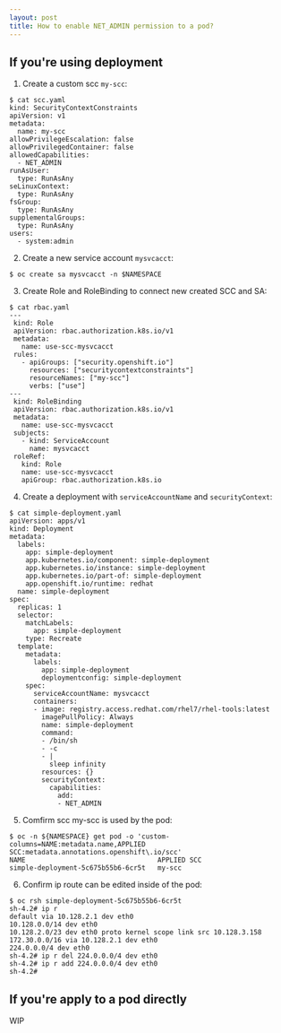 ```yaml
---
layout: post
title: How to enable NET_ADMIN permission to a pod? 
---
```


## If you're using deployment 

1. Create a custom scc `my-scc`:
```
$ cat scc.yaml 
kind: SecurityContextConstraints
apiVersion: v1
metadata:
  name: my-scc
allowPrivilegeEscalation: false
allowPrivilegedContainer: false
allowedCapabilities:
  - NET_ADMIN
runAsUser:
  type: RunAsAny
seLinuxContext:
  type: RunAsAny
fsGroup:
  type: RunAsAny
supplementalGroups:
  type: RunAsAny
users:
  - system:admin
```
2. Create a new service account `mysvcacct`:
```
$ oc create sa mysvcacct -n $NAMESPACE
```
3. Create Role and RoleBinding to connect new created SCC and SA: 
```
$ cat rbac.yaml 
---
 kind: Role
 apiVersion: rbac.authorization.k8s.io/v1
 metadata:
   name: use-scc-mysvcacct
 rules:
   - apiGroups: ["security.openshift.io"]
     resources: ["securitycontextconstraints"]
     resourceNames: ["my-scc"]
     verbs: ["use"]
---
 kind: RoleBinding
 apiVersion: rbac.authorization.k8s.io/v1
 metadata:
   name: use-scc-mysvcacct
 subjects:
   - kind: ServiceAccount
     name: mysvcacct
 roleRef:
   kind: Role
   name: use-scc-mysvcacct
   apiGroup: rbac.authorization.k8s.io
```
4. Create a deployment with `serviceAccountName` and `securityContext`:
```
$ cat simple-deployment.yaml
apiVersion: apps/v1
kind: Deployment
metadata:
  labels:
    app: simple-deployment
    app.kubernetes.io/component: simple-deployment
    app.kubernetes.io/instance: simple-deployment
    app.kubernetes.io/part-of: simple-deployment
    app.openshift.io/runtime: redhat
  name: simple-deployment
spec:
  replicas: 1
  selector:
    matchLabels:
      app: simple-deployment
    type: Recreate
  template:
    metadata:
      labels:
        app: simple-deployment
        deploymentconfig: simple-deployment
    spec:
      serviceAccountName: mysvcacct
      containers:
      - image: registry.access.redhat.com/rhel7/rhel-tools:latest
        imagePullPolicy: Always
        name: simple-deployment
        command:
        - /bin/sh
        - -c
        - |
          sleep infinity
        resources: {}
        securityContext: 
          capabilities:
            add:
            - NET_ADMIN
```
5. Comfirm scc my-scc is used by the pod:
```
$ oc -n ${NAMESPACE} get pod -o 'custom-columns=NAME:metadata.name,APPLIED SCC:metadata.annotations.openshift\.io/scc'
NAME                                 APPLIED SCC
simple-deployment-5c675b55b6-6cr5t   my-scc
```
6. Confirm ip route can be edited inside of the pod:
```
$ oc rsh simple-deployment-5c675b55b6-6cr5t
sh-4.2# ip r
default via 10.128.2.1 dev eth0 
10.128.0.0/14 dev eth0 
10.128.2.0/23 dev eth0 proto kernel scope link src 10.128.3.158 
172.30.0.0/16 via 10.128.2.1 dev eth0 
224.0.0.0/4 dev eth0 
sh-4.2# ip r del 224.0.0.0/4 dev eth0 
sh-4.2# ip r add 224.0.0.0/4 dev eth0 
sh-4.2# 
```

## If you're apply to a pod directly 

WIP 

